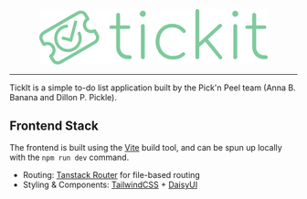 <p align="center">
<img alt="tickit" src="docs/assets/logo-transparent.png" width="400">
</p>

---

TickIt is a simple to-do list application built by the Pick'n Peel team (Anna B. Banana and Dillon P. Pickle).

## Frontend Stack

The frontend is built using the [Vite](https://vite.dev) build tool, and can be spun up locally with the `npm run dev` command.

- Routing: [Tanstack Router](https://tanstack.com/router/latest) for file-based routing
- Styling & Components: [TailwindCSS](https://tailwindcss.com) + [DaisyUI](daisyui.com)
